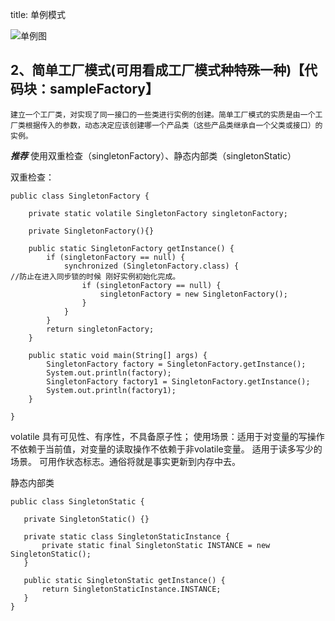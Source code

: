 title: 单例模式

![单例图](https://images2017.cnblogs.com/blog/401339/201709/401339-20170929202530606-709085396.png)
## 2、简单工厂模式(可用看成工厂模式种特殊一种)【代码块：sampleFactory】
    建立一个工厂类，对实现了同一接口的一些类进行实例的创建。简单工厂模式的实质是由一个工厂类根据传入的参数，动态决定应该创建哪一个产品类（这些产品类继承自一个父类或接口）的实例。


**_推荐_** 使用双重检查（singletonFactory）、静态内部类（singletonStatic）

双重检查：
```$singletonFactory
public class SingletonFactory {

    private static volatile SingletonFactory singletonFactory;

    private SingletonFactory(){}

    public static SingletonFactory getInstance() {
        if (singletonFactory == null) {
            synchronized (SingletonFactory.class) {
//防止在进入同步锁的时候 刚好实例初始化完成。
                if (singletonFactory == null) {
                    singletonFactory = new SingletonFactory();
                }
            }
        }
        return singletonFactory;
    }

    public static void main(String[] args) {
        SingletonFactory factory = SingletonFactory.getInstance();
        System.out.println(factory);
        SingletonFactory factory1 = SingletonFactory.getInstance();
        System.out.println(factory1);
    }

}
```
volatile 具有可见性、有序性，不具备原子性；
使用场景：适用于对变量的写操作不依赖于当前值，对变量的读取操作不依赖于非volatile变量。
     适用于读多写少的场景。
     可用作状态标志。通俗将就是事实更新到内存中去。

静态内部类
 ```$SingletonStatic
public class SingletonStatic {

    private SingletonStatic() {}

    private static class SingletonStaticInstance {
        private static final SingletonStatic INSTANCE = new SingletonStatic();
    }

    public static SingletonStatic getInstance() {
        return SingletonStaticInstance.INSTANCE;
    }
}
```